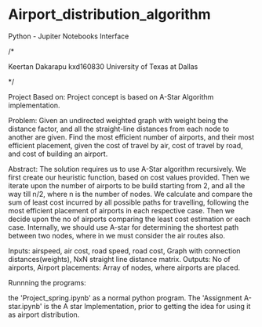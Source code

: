 # Airport_distribution_algorithm
Python - Jupiter Notebooks Interface

/*

Keertan Dakarapu
kxd160830
University of Texas at Dallas

*/

Project Based on: Project concept is based on A-Star Algorithm implementation.

Problem:
Given an undirected weighted graph with weight being the distance factor,
and all the straight-line distances from each node to another are given. 
Find the most efficient number of airports, and their most efficient placement,
given the cost of travel by air, cost of travel by road, and cost of building an airport.

Abstract:
The solution requires us to use A-Star algorithm recursively. We first create our heuristic function, 
based on cost values provided. Then we iterate upon the number of airports to be build starting from 2,
and all the way till n/2, where n is the number of nodes. We calculate and compare the sum of least cost
incurred by all possible paths for travelling, following the most efficient placement of airports in each respective case.
Then we decide upon the no of airports comparing the least cost estimation or each case. Internally,
we should use A-star for determining the shortest path between two nodes, where in we must consider the air routes also.

Inputs: 
airspeed, air cost, road speed, road cost, Graph with connection distances(weights), NxN straight line distance matrix.
Outputs:
No of airports, Airport placements: Array of nodes, where airports are placed.

Runnning the programs:

the 'Project_spring.ipynb' as a normal python program.
The 'Assignment A-star.ipynb' is the A star Implementation, prior to getting the idea for using it as airport distribution.

